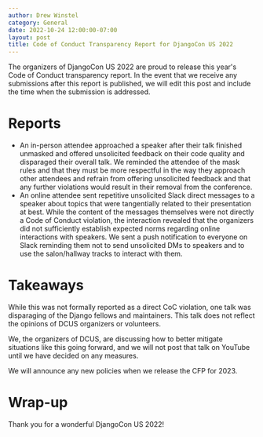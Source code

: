 ```yaml
---
author: Drew Winstel
category: General
date: 2022-10-24 12:00:00-07:00
layout: post
title: Code of Conduct Transparency Report for DjangoCon US 2022
---
```


The organizers of DjangoCon US 2022 are proud to release this year's Code of Conduct transparency report. In the event that we receive any submissions after this report is published, we will edit this post and include the time when the submission is addressed.

# Reports

- An in-person attendee approached a speaker after their talk finished unmasked and offered unsolicited feedback on their code quality and disparaged their overall talk. We reminded the attendee of the mask rules and that they must be more respectful in the way they approach other attendees and refrain from offering unsolicited feedback and that any further violations would result in their removal from the conference.
- An online attendee sent repetitive unsolicited Slack direct messages to a speaker about topics that were tangentially related to their presentation at best. While the content of the messages themselves were not directly a Code of Conduct violation, the interaction revealed that the organizers did not sufficiently establish expected norms regarding online interactions with speakers. We sent a push notification to everyone on Slack reminding them not to send unsolicited DMs to speakers and to use the salon/hallway tracks to interact with them.

# Takeaways

While this was not formally reported as a direct CoC violation, one talk was disparaging of the Django fellows and maintainers. This talk does not reflect the opinions of DCUS organizers or volunteers. 

We, the organizers of DCUS, are discussing how to better mitigate situations like this going forward, and we will not post that talk on YouTube until we have decided on any measures. 

We will announce any new policies when we release the CFP for 2023. 

# Wrap-up

Thank you for a wonderful DjangoCon US 2022!
